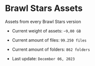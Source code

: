 # Brawl Stars Assets
Assets from every Brawl Stars version

* Current weight of assets: `~9,00 GB`

* Current amount of files: `99.250 files`

* Current amount of folders: `862 folders`

* Last update: `December 06, 2023`
